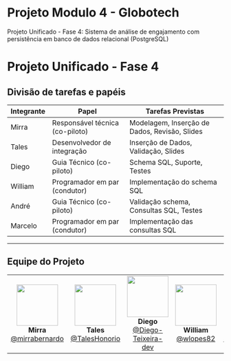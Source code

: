 # Projeto Modulo 4 - Globotech
Projeto Unificado - Fase 4: Sistema de análise de engajamento com persistência em banco de dados relacional (PostgreSQL)


# Projeto Unificado - Fase 4

## Divisão de tarefas e papéis

| Integrante | Papel                          | Tarefas Previstas                             |
|------------|--------------------------------|-----------------------------------------------|
| Mirra      | Responsável técnica (co-piloto)| Modelagem, Inserção de Dados, Revisão, Slides |
| Tales      | Desenvolvedor de integração    | Inserção de Dados, Validação, Slides          |
| Diego      | Guia Técnico (co-piloto)       | Schema SQL, Suporte, Testes                   |
| William    | Programador em par (condutor)  | Implementação do schema SQL                   |
| André      | Guia Técnico (co-piloto)       | Validação schema, Consultas SQL, Testes       |
| Marcelo    | Programador em par (condutor)  | Implementação das consultas SQL               |


---
## Equipe do Projeto

<table>
  <tr>
    <td align="center">
      <img src="https://github.com/user-attachments/assets/12e2f501-e8a0-41f6-9116-c99a9f579b24" width="96" height="96"><br>
      <strong>Mirra</strong><br>
      <a href="https://github.com/mirrabernardo">@mirrabernardo</a>
    </td>
    <td align="center">
      <img src="https://github.com/user-attachments/assets/e046c0c6-42bf-454f-b26e-43ce558048a3" width="96" height="96"><br>
      <strong>Tales</strong><br>
      <a href="https://github.com/TalesHonorio">@TalesHonorio</a>
    </td>
    <td align="center">
      <img src="https://github.com/user-attachments/assets/8847641e-31a1-484e-b4f4-3163ce9bfc37" width="96" height="96"><br>
      <strong>Diego</strong><br>
      <a href="https://github.com/Diego-Teixeira-dev">@Diego-Teixeira-dev</a>
    </td>
    <td align="center">
      <img src="https://github.com/user-attachments/assets/0da1f963-1787-443f-9f60-6c856c66be60" width="96" height="96"><br>
      <strong>William</strong><br>
      <a href="https://github.com/wlopes82">@wlopes82</a>
    </td>
    <td align="center">
      <img src="https://github.com/user-attachments/assets/782a64f3-7569-4063-bd26-6e1c0353ca19" width="96" height="96"><br>
      <strong>André</strong><br>
      <a href="https://github.com/andrelassis">@andrelassis</a>
    </td>
    <td align="center">
      <img src="https://github.com/user-attachments/assets/761f722f-a11a-47f0-857b-67dc44f98c44" width="96" height="96"><br>
      <strong>Marcelo</strong><br>
      <a href="https://github.com/MarceloZilotti">@MarceloZilotti</a>
    </td>
  </tr>
</table>
